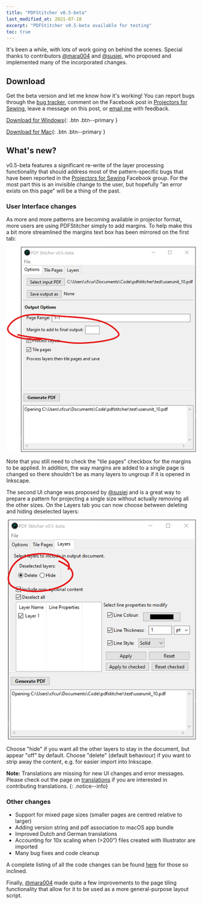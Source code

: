 ```yaml
---
title: "PDFStitcher v0.5-beta"
last_modified_at: 2021-07-18
excerpt: "PDFStitcher v0.5-beta available for testing"
toc: true
---
```


It's been a while, with lots of work going on behind the scenes. Special thanks to contributors [@mara004](https://github.com/mara004) and [@susiej](https://github.com/susiej), who proposed and implemented many of the incorporated changes.

## Download

Get the beta version and let me know how it's working! You can report bugs through the [bug tracker](https://github.com/cfcurtis/pdfstitcher/issues), comment on the Facebook post in [Projectors for Sewing](https://www.facebook.com/groups/ProjectorsForSewing), leave a message on this post, or [email me](mailto:c.f.curtis@gmail.com) with feedback.

[<i class='fas fa-download'></i> Download for Windows](https://github.com/cfcurtis/pdfstitcher/releases/download/v0.5-beta/pdfstitcher.exe){: .btn .btn--primary }

[<i class='fas fa-download'></i> Download for Mac](https://github.com/cfcurtis/pdfstitcher/releases/download/v0.5-beta/PDFStitcher-Installer.dmg){: .btn .btn--primary }

## What's new?
v0.5-beta features a significant re-write of the layer processing functionality that should address most of the pattern-specific bugs that have been reported in the [Projectors for Sewing](https://www.facebook.com/groups/ProjectorsForSewing) Facebook group. For the most part this is an invisible change to the user, but hopefully "an error exists on this page" will be a thing of the past.

### User Interface changes
As more and more patterns are becoming available in projector format, more users are using PDFStitcher simply to add margins. To help make this a bit more streamlined the margins text box has been mirrored on the first tab:

![margins mirrored on IO tab](/assets/images/2021-07-18-margin.png)

Note that you still need to check the "tile pages" checkbox for the margins to be applied. In addition, the way margins are added to a single page is changed so there shouldn't be as many layers to ungroup if it is opened in Inkscape.

The second UI change was proposed by [@susiej](https://github.com/susiej) and is a great way to prepare a pattern for projecting a single size without actually removing all the other sizes. On the Layers tab you can now choose between deleting and hiding deselected layers:

![delete or hide layers](/assets/images/2021-07-18-layers.png)

Choose "hide" if you want all the other layers to stay in the document, but appear "off" by default. Choose "delete" (default behaviour) if you want to strip away the content, e.g. for easier import into Inkscape.

**Note:** Translations are missing for new UI changes and error messages. Please check out the page on [translations](/docs/translate) if you are interested in contributing translations.
{: .notice--info}

### Other changes
- Support for mixed page sizes (smaller pages are centred relative to larger)
- Adding version string and pdf association to macOS app bundle
- Improved Dutch and German translations
- Accounting for 10x scaling when (>200") files created with Illustrator are imported
- Many bug fixes and code cleanup

A complete listing of all the code changes can be found [here](https://github.com/cfcurtis/pdfstitcher/commits/main) for those so inclined. 

Finally, [@mara004](https://github.com/mara004) made quite a few improvements to the page tiling functionality that allow for it to be used as a more general-purpose layout script.
